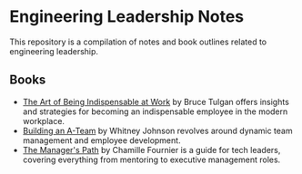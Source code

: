 
# Engineering Leadership Notes
This repository is a compilation of notes and book outlines related to engineering leadership.

## Books
* [The Art of Being Indispensable at Work](https://github.com/wwwroth/leadership-learning-notes/blob/main/books/the-art-of-being-indispensable-at-work.md) by Bruce Tulgan offers insights and strategies for becoming an indispensable employee in the modern workplace. 
* [Building an A-Team](https://github.com/wwwroth/leadership-learning-notes/blob/main/books/building-an-a-team.md) by Whitney Johnson revolves around dynamic team management and employee development.
* [The Manager's Path](https://github.com/wwwroth/leadership-learning-notes/blob/main/books/the-managers-path.md) by Chamille Fournier is a guide for tech leaders, covering everything from mentoring to executive management roles.
